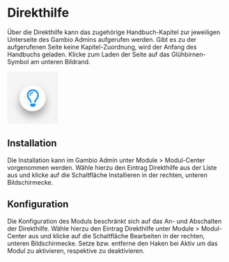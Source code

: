 # Direkthilfe 

Über die Direkthilfe kann das zugehörige Handbuch-Kapitel zur jeweiligen Unterseite des Gambio Admins aufgerufen werden. Gibt es zu der aufgerufenen Seite keine Kapitel-Zuordnung, wird der Anfang des Handbuchs geladen. Klicke zum Laden der Seite auf das Glühbirnen-Symbol am unteren Bildrand.

![](Bilder/direkthilfe/20190410_006.png "Glühbirnen-Symbol zum Aufruf des Handbuchs")

## Installation 

Die Installation kann im Gambio Admin unter Module \> Modul-Center vorgenommen werden. Wähle hierzu den Eintrag Direkthilfe aus der Liste aus und klicke auf die Schaltfläche Installieren in der rechten, unteren Bildschirmecke.

## Konfiguration 

Die Konfiguration des Moduls beschränkt sich auf das An- und Abschalten der Direkthilfe. Wähle hierzu den Eintrag Direkthilfe unter Module \> Modul-Center aus und klicke auf die Schaltfläche Bearbeiten in der rechten, unteren Bildschirmecke. Setze bzw. entferne den Haken bei Aktiv um das Modul zu aktivieren, respektive zu deaktivieren.



